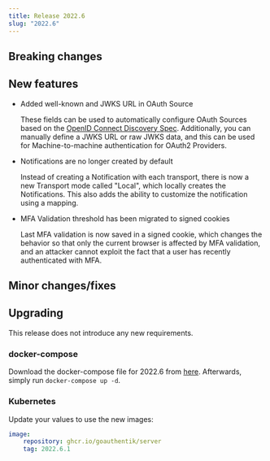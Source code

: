 ```yaml
---
title: Release 2022.6
slug: "2022.6"
---
```


## Breaking changes

## New features

-   Added well-known and JWKS URL in OAuth Source

    These fields can be used to automatically configure OAuth Sources based on the [OpenID Connect Discovery Spec](https://openid.net/specs/openid-connect-discovery-1_0.html). Additionally, you can manually define a JWKS URL or raw JWKS data, and this can be used for Machine-to-machine authentication for OAuth2 Providers.

-   Notifications are no longer created by default

    Instead of creating a Notification with each transport, there is now a new Transport mode called "Local", which locally creates the Notifications. This also adds the ability to customize the notification using a mapping.

-   MFA Validation threshold has been migrated to signed cookies

    Last MFA validation is now saved in a signed cookie, which changes the behavior so that only the current browser is affected by MFA validation, and an attacker cannot exploit the fact that a user has recently authenticated with MFA.

## Minor changes/fixes

## Upgrading

This release does not introduce any new requirements.

### docker-compose

Download the docker-compose file for 2022.6 from [here](https://goauthentik.io/version/2022.6/docker-compose.yml). Afterwards, simply run `docker-compose up -d`.

### Kubernetes

Update your values to use the new images:

```yaml
image:
    repository: ghcr.io/goauthentik/server
    tag: 2022.6.1
```
